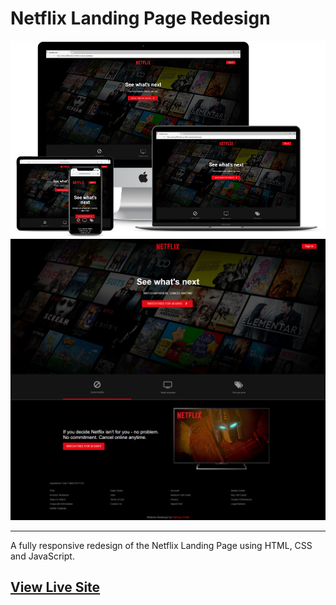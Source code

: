 # Netflix Landing Page Redesign

![Netflix Landing Page](responsive.png)
![Netflix Long Page](netflixlong.png)
<hr>

A fully responsive redesign of the Netflix Landing Page using HTML, CSS and JavaScript.

## [View Live Site](https://anthonys1760.github.io/Netflix-Landing-Page-Redesign/)
